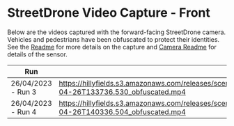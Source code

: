 # StreetDrone Video Capture - Front

Below are the videos captured with the forward-facing StreetDrone camera.  Vehicles and pedestrians have been obfuscated to protect their identities. 
See the [Readme](ReadMe.md) for more details on the capture and [Camera Readme](../../ReadMe.md) for details of the sensor.


|Run | Link |
|----|------|
| 26/04/2023 - Run 3 | https://hillyfields.s3.amazonaws.com/releases/scenegraph/bubble/StreetDrone/Cameras/Front/Video/STREETDRONE.FRONTCAM_VIDEO.2023-04-26T133736.530_obfuscated.mp4 |
| 26/04/2023 - Run 4 | https://hillyfields.s3.amazonaws.com/releases/scenegraph/bubble/StreetDrone/Cameras/Front/Video/STREETDRONE.FRONTCAM_VIDEO.2023-04-26T140336.504_obfuscated.mp4 |
